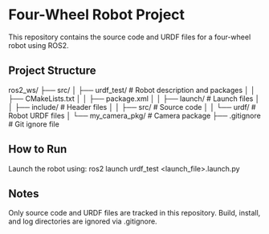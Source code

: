 # Four-Wheel Robot Project

This repository contains the source code and URDF files for a four-wheel robot using ROS2.

## Project Structure

ros2_ws/
├── src/
│ ├── urdf_test/ # Robot description and packages
│ │ ├── CMakeLists.txt
│ │ ├── package.xml
│ │ ├── launch/ # Launch files
│ │ ├── include/ # Header files
│ │ ├── src/ # Source code
│ │ └── urdf/ # Robot URDF files
│ └── my_camera_pkg/ # Camera package
├── .gitignore # Git ignore file

## How to Run

Launch the robot using:
ros2 launch urdf_test <launch_file>.launch.py

## Notes

Only source code and URDF files are tracked in this repository.
Build, install, and log directories are ignored via .gitignore.
